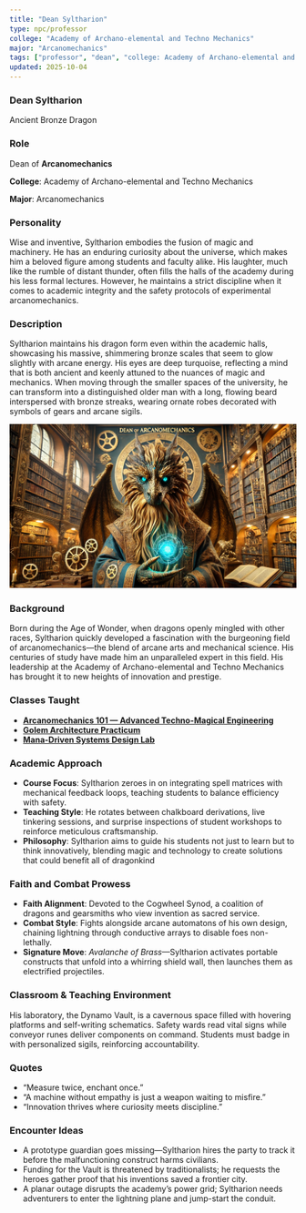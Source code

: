 ```yaml
---
title: "Dean Syltharion"
type: npc/professor
college: "Academy of Archano-elemental and Techno Mechanics"
major: "Arcanomechanics"
tags: ["professor", "dean", "college: Academy of Archano-elemental and Techno Mechanics", "major: Arcanomechanics","variant:bronze"]
updated: 2025-10-04
---
```


### Dean Syltharion

Ancient Bronze Dragon

### Role

Dean of **Arcanomechanics**

**College**: Academy of Archano-elemental and Techno Mechanics

**Major**: Arcanomechanics

### Personality

Wise and inventive, Syltharion embodies the fusion of magic and machinery. He has an enduring curiosity about the universe, which makes him a beloved figure among students and faculty alike. His laughter, much like the rumble of distant thunder, often fills the halls of the academy during his less formal lectures. However, he maintains a strict discipline when it comes to academic integrity and the safety protocols of experimental arcanomechanics.

### Description

Syltharion maintains his dragon form even within the academic halls, showcasing his massive, shimmering bronze scales that seem to glow slightly with arcane energy. His eyes are deep turquoise, reflecting a mind that is both ancient and keenly attuned to the nuances of magic and mechanics. When moving through the smaller spaces of the university, he can transform into a distinguished older man with a long, flowing beard interspersed with bronze streaks, wearing ornate robes decorated with symbols of gears and arcane sigils.

![67CA04CC-D4FF-47DB-B60E-3CE34D4535F5](/assets/images/67CA04CC-D4FF-47DB-B60E-3CE34D4535F5.webp)

### Background

Born during the Age of Wonder, when dragons openly mingled with other races, Syltharion quickly developed a fascination with the burgeoning field of arcanomechanics—the blend of arcane arts and mechanical science. His centuries of study have made him an unparalleled expert in this field. His leadership at the Academy of Archano-elemental and Techno Mechanics has brought it to new heights of innovation and prestige.

### Classes Taught


- **[Arcanomechanics 101 — Advanced Techno-Magical Engineering](../Academics/course-catalog.md#arcanomechanics-101-advanced-techno-magical-engineering)**
- **[Golem Architecture Practicum](../Academics/course-catalog.md#golem-architecture-practicum)**
- **[Mana-Driven Systems Design Lab](../Academics/course-catalog.md#mana-driven-systems-design-lab)**

### Academic Approach

- **Course Focus**: Syltharion zeroes in on integrating spell matrices with mechanical feedback loops, teaching students to balance efficiency with safety.
- **Teaching Style**: He rotates between chalkboard derivations, live tinkering sessions, and surprise inspections of student workshops to reinforce meticulous craftsmanship.
- **Philosophy**: Syltharion aims to guide his students not just to learn but to think innovatively, blending magic and technology to create solutions that could benefit all of dragonkind

### Faith and Combat Prowess

- **Faith Alignment**: Devoted to the Cogwheel Synod, a coalition of dragons and gearsmiths who view invention as sacred service.
- **Combat Style**: Fights alongside arcane automatons of his own design, chaining lightning through conductive arrays to disable foes non-lethally.
- **Signature Move**: *Avalanche of Brass*—Syltharion activates portable constructs that unfold into a whirring shield wall, then launches them as electrified projectiles.

### Classroom & Teaching Environment

His laboratory, the Dynamo Vault, is a cavernous space filled with hovering platforms and self-writing schematics. Safety wards read vital signs while conveyor runes deliver components on command. Students must badge in with personalized sigils, reinforcing accountability.

### Quotes

- “Measure twice, enchant once.”
- “A machine without empathy is just a weapon waiting to misfire.”
- “Innovation thrives where curiosity meets discipline.”

### Encounter Ideas

- A prototype guardian goes missing—Syltharion hires the party to track it before the malfunctioning construct harms civilians.
- Funding for the Vault is threatened by traditionalists; he requests the heroes gather proof that his inventions saved a frontier city.
- A planar outage disrupts the academy’s power grid; Syltharion needs adventurers to enter the lightning plane and jump-start the conduit.
